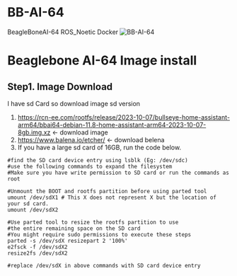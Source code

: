 # BB-AI-64
BeagleBoneAI-64 ROS_Noetic Docker
![BB-AI-64](http://211.48.125.135:30000/obsidian/BB-AI-64/BB-AI-64_object_distance_measurement.png)

# Beaglebone AI-64 Image install
## Step1. Image Download
I have sd Card so download image sd version
1.  https://rcn-ee.com/rootfs/release/2023-10-07/bullseye-home-assistant-arm64/bbai64-debian-11.8-home-assistant-arm64-2023-10-07-8gb.img.xz <- download image
2.  https://www.balena.io/etcher/ <- download belena
3. If you have a large sd card of 16GB, run the code below.
```
#find the SD card device entry using lsblk (Eg: /dev/sdc)
#use the following commands to expand the filesystem
#Make sure you have write permission to SD card or run the commands as root

#Unmount the BOOT and rootfs partition before using parted tool
umount /dev/sdX1 # This X does not represent X but the location of your sd card.
umount /dev/sdX2

#Use parted tool to resize the rootfs partition to use
#the entire remaining space on the SD card
#You might require sudo permissions to execute these steps
parted -s /dev/sdX resizepart 2 '100%'
e2fsck -f /dev/sdX2
resize2fs /dev/sdX2

#replace /dev/sdX in above commands with SD card device entry
```
